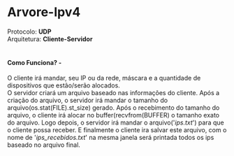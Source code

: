 # Arvore-Ipv4

Protocolo: **UDP**<br>
Arquitetura: **Cliente-Servidor**<br>
<br>

#### Como Funciona? -
O cliente irá mandar, seu IP ou da rede, máscara e a quantidade de dispositivos que estão/serão alocados.<br>
O servidor criará um arquivo baseado nas informações do cliente. Após a criação do arquivo, o servidor irá mandar
o tamanho do arquivo(os.stat(FILE).st_size) gerado. Após o recebimento do tamanho do arquivo, o cliente irá alocar no
buffer(recvfrom(BUFFER) o tamanho exato do arquivo. Logo depois, o servidor irá mandar o arquivo('_ips.txt_') para que o cliente
possa receber. E finalmente o cliente ira salvar este arquivo, com o nome de '_ips_recebidos.txt_' na mesma janela será printada
todos os ips baseado no arquivo final.
